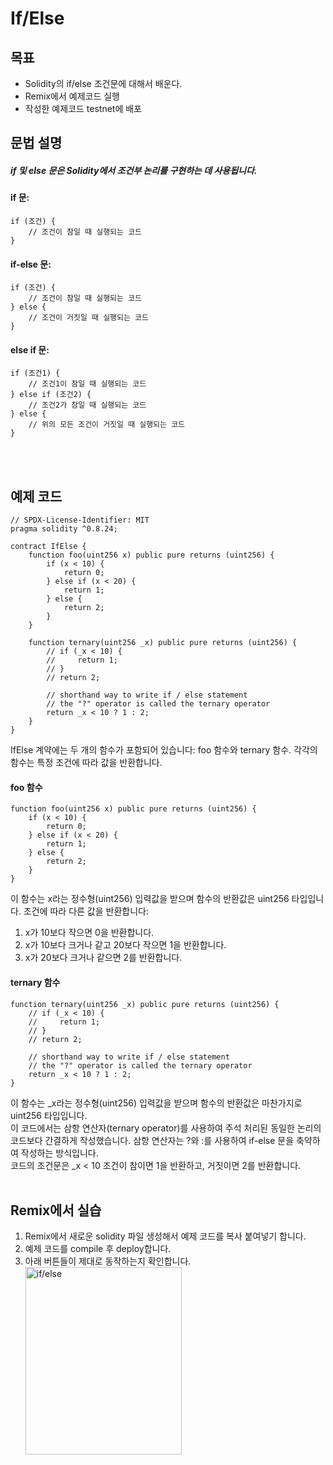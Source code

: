 # If/Else

## 목표
- Solidity의 if/else 조건문에 대해서 배운다.
- Remix에서 예제코드 실행
- 작성한 예제코드 testnet에 배포

## 문법 설명
##### if 및 else 문은 Solidity에서 조건부 논리를 구현하는 데 사용됩니다.
#### if 문:
```solidity
if (조건) {
    // 조건이 참일 때 실행되는 코드
}
```
#### if-else 문:
```solidity
if (조건) {
    // 조건이 참일 때 실행되는 코드
} else {
    // 조건이 거짓일 때 실행되는 코드
}
```
#### else if 문:
``` solidity
if (조건1) {
    // 조건1이 참일 때 실행되는 코드
} else if (조건2) {
    // 조건2가 참일 때 실행되는 코드
} else {
    // 위의 모든 조건이 거짓일 때 실행되는 코드
}
```
<br><br>
## 예제 코드
```solidity
// SPDX-License-Identifier: MIT
pragma solidity ^0.8.24;

contract IfElse {
    function foo(uint256 x) public pure returns (uint256) {
        if (x < 10) {
            return 0;
        } else if (x < 20) {
            return 1;
        } else {
            return 2;
        }
    }

    function ternary(uint256 _x) public pure returns (uint256) {
        // if (_x < 10) {
        //     return 1;
        // }
        // return 2;

        // shorthand way to write if / else statement
        // the "?" operator is called the ternary operator
        return _x < 10 ? 1 : 2;
    }
}
```

IfElse 계약에는 두 개의 함수가 포함되어 있습니다: foo 함수와 ternary 함수. 각각의 함수는 특정 조건에 따라 값을 반환합니다.<br>

#### foo 함수
``` solidity
function foo(uint256 x) public pure returns (uint256) {
    if (x < 10) {
        return 0;
    } else if (x < 20) {
        return 1;
    } else {
        return 2;
    }
}
```
이 함수는 x라는 정수형(uint256) 입력값을 받으며 함수의 반환값은 uint256 타입입니다.
조건에 따라 다른 값을 반환합니다:
  1. x가 10보다 작으면 0을 반환합니다.
  2. x가 10보다 크거나 같고 20보다 작으면 1을 반환합니다.
  3. x가 20보다 크거나 같으면 2를 반환합니다.<br>

#### ternary 함수
```solidity
function ternary(uint256 _x) public pure returns (uint256) {
    // if (_x < 10) {
    //     return 1;
    // }
    // return 2;

    // shorthand way to write if / else statement
    // the "?" operator is called the ternary operator
    return _x < 10 ? 1 : 2;
}
```
이 함수는 _x라는 정수형(uint256) 입력값을 받으며 함수의 반환값은 마찬가지로 uint256 타입입니다.<br>
이 코드에서는 삼항 연산자(ternary operator)를 사용하여 주석 처리된 동일한 논리의 코드보다 간결하게 작성했습니다.
삼항 연산자는 ?와 :를 사용하여 if-else 문을 축약하여 작성하는 방식입니다.<br>
코드의 조건문은 _x < 10 조건이 참이면 1을 반환하고, 거짓이면 2를 반환합니다.
<br><br>
## Remix에서 실습
1. Remix에서 새로운 solidity 파일 생성해서 예제 코드를 복사 붙여넣기 합니다.
2. 예제 코드를 compile 후 deploy합니다.
3. 아래 버튼들이 제대로 동작하는지 확인합니다.<br>
<img src="https://github.com/Joon2000/Solidity-modules/blob/main/images/if-else/If%3Aelse%20button.png" width="250px" height="300px" title="if/else" alt="if/else"></img><br/>
